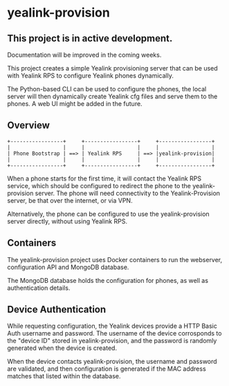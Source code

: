 # yealink-provision

## This project is in active development.
Documentation will be improved in the coming weeks.

This project creates a simple Yealink provisioning server that can be used with Yealink RPS to configure
Yealink phones dynamically.

The Python-based CLI can be used to configure the phones, the local server will then dynamically create Yealink cfg files and serve them to the phones.
A web UI might be added in the future.

## Overview

```
+-----------------+     +-----------------+     +-----------------+
|                 |     |                 |     |                 |
| Phone Bootstrap | ==> | Yealink RPS     | ==> |yealink-provision|
|                 |     |                 |     |                 |
+-----------------+     +-----------------+     +-----------------+
```

When a phone starts for the first time, it will contact the Yealink RPS service, which should be configured to redirect
the phone to the yealink-provision server. The phone will need connectivity to the Yealink-Provision server, be that over
the internet, or via VPN. 

Alternatively, the phone can be configured to use the yealink-provision server directly, without using Yealink RPS.

## Containers

The yealink-provision project uses Docker containers to run the webserver, configuration API and MongoDB database.

The MongoDB database holds the configuration for phones, as well as authentication details. 

## Device Authentication

While requesting configuration, the Yealink devices provide a HTTP Basic Auth username and password. The username of the device
corrosponds to the "device ID" stored in yealink-provision, and the password is randomly generated when the device is created.

When the device contacts yealink-provision, the username and password are validated, and then configuration is generated if the
MAC address matches that listed within the database.